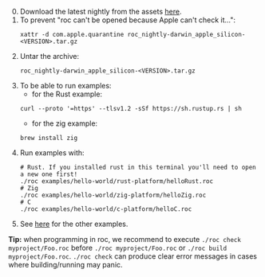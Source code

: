 0. Download the latest nightly from the assets [here](https://github.com/rtfeldman/roc/releases).
0. To prevent "roc can't be opened because Apple can't check it...":
    ```
    xattr -d com.apple.quarantine roc_nightly-darwin_apple_silicon-<VERSION>.tar.gz 
    ```
0. Untar the archive:
    ```
    roc_nightly-darwin_apple_silicon-<VERSION>.tar.gz 
    ```
0. To be able to run examples:
    - for the Rust example:
    ```
    curl --proto '=https' --tlsv1.2 -sSf https://sh.rustup.rs | sh
    ```
    - for the zig example:
    ```
    brew install zig
    ```
0. Run examples with:
    ```
    # Rust. If you installed rust in this terminal you'll need to open a new one first!
    ./roc examples/hello-world/rust-platform/helloRust.roc
    # Zig
    ./roc examples/hello-world/zig-platform/helloZig.roc
    # C
    ./roc examples/hello-world/c-platform/helloC.roc
    ```
0. See [here](../README.md#examples) for the other examples.

**Tip:** when programming in roc, we recommend to execute `./roc check myproject/Foo.roc` before `./roc myproject/Foo.roc` or `./roc build myproject/Foo.roc`. `./roc check` can produce clear error messages in cases where building/running may panic.